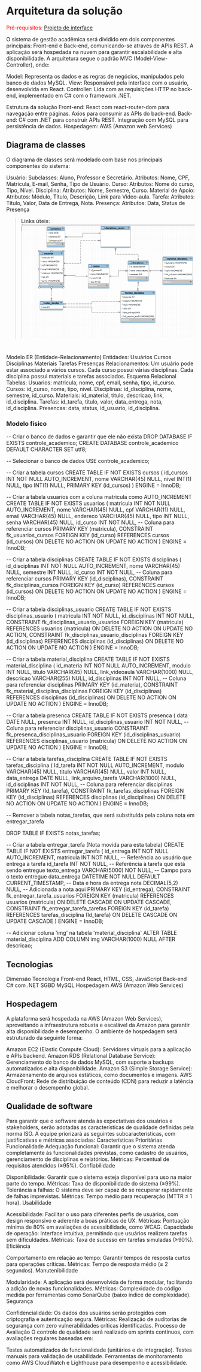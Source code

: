 # Arquitetura da solução

<span style="color:red">Pré-requisitos: <a href="04-Projeto-interface.md"> Projeto de interface</a></span>

O sistema de gestão acadêmica será dividido em dois componentes principais: Front-end e Back-end, comunicando-se através de APIs REST. A aplicação será hospedada na nuvem para garantir escalabilidade e alta disponibilidade. A arquitetura segue o padrão MVC (Model-View-Controller), onde:

Model: Representa os dados e as regras de negócios, manipulados pelo banco de dados MySQL.
View: Responsável pela interface com o usuário, desenvolvida em React.
Controller: Lida com as requisições HTTP no back-end, implementado em C# com o framework .NET.

Estrutura da solução
Front-end:
React com react-router-dom para navegação entre páginas.
Axios para consumir as APIs do back-end.
Back-end:
C# com .NET para construir APIs REST.
Integração com MySQL para persistência de dados.
Hospedagem:
AWS (Amazon web Services)
## Diagrama de classes

O diagrama de classes será modelado com base nos principais componentes do sistema:

Usuário:
Subclasses: Aluno, Professor e Secretário.
Atributos: Nome, CPF, Matrícula, E-mail, Senha, Tipo de Usuário.
Curso:
Atributos: Nome do curso, Tipo, Nível.
Disciplina:
Atributos: Nome, Semestre, Curso.
Material de Apoio:
Atributos: Módulo, Título, Descrição, Link para Vídeo-aula.
Tarefa:
Atributos: Título, Valor, Data de Entrega, Nota.
Presença:
Atributos: Data, Status de Presença

> **Links úteis**:
![alt text](<bancodedados.jpg>)

#

Modelo ER (Entidade-Relacionamento)
Entidades:
Usuários
Cursos
Disciplinas
Materiais
Tarefas
Presenças
Relacionamentos:
Um usuário pode estar associado a vários cursos.
Cada curso possui várias disciplinas.
Cada disciplina possui materiais e tarefas associados.
Esquema Relacional
Tabelas:
Usuarios: matricula, nome, cpf, email, senha, tipo, id_curso.
Cursos: id_curso, nome, tipo, nivel.
Disciplinas: id_disciplina, nome, semestre, id_curso.
Materiais: id_material, titulo, descricao, link, id_disciplina.
Tarefas: id_tarefa, titulo, valor, data_entrega, nota, id_disciplina.
Presencas: data, status, id_usuario, id_disciplina.


### Modelo físico
-- Criar o banco de dados e garantir que ele não exista
DROP DATABASE IF EXISTS controle_academico;
CREATE DATABASE controle_academico DEFAULT CHARACTER SET utf8;

-- Selecionar o banco de dados
USE controle_academico;

-- Criar a tabela cursos
CREATE TABLE IF NOT EXISTS cursos (
  id_cursos INT NOT NULL AUTO_INCREMENT,
  nome VARCHAR(45) NULL,
  nivel INT(1) NULL,
  tipo INT(1) NULL,
  PRIMARY KEY (id_cursos)
) ENGINE = InnoDB;

-- Criar a tabela usuarios com a coluna matricula como AUTO_INCREMENT
CREATE TABLE IF NOT EXISTS usuarios (
  matricula INT NOT NULL AUTO_INCREMENT,
  nome VARCHAR(45) NULL,
  cpf VARCHAR(11) NULL,
  email VARCHAR(45) NULL,
  endereco VARCHAR(45) NULL,
  tipo INT NULL,
  senha VARCHAR(45) NULL,
  id_curso INT NOT NULL, -- Coluna para referenciar cursos
  PRIMARY KEY (matricula),
  CONSTRAINT fk_usuarios_cursos
    FOREIGN KEY (id_curso)
    REFERENCES cursos (id_cursos)
    ON DELETE NO ACTION
    ON UPDATE NO ACTION
) ENGINE = InnoDB;

-- Criar a tabela disciplinas
CREATE TABLE IF NOT EXISTS disciplinas (
  id_disciplinas INT NOT NULL AUTO_INCREMENT,
  nome VARCHAR(45) NULL,
  semestre INT NULL,
  id_curso INT NOT NULL, -- Coluna para referenciar cursos
  PRIMARY KEY (id_disciplinas),
  CONSTRAINT fk_disciplinas_cursos
    FOREIGN KEY (id_curso)
    REFERENCES cursos (id_cursos)
    ON DELETE NO ACTION
    ON UPDATE NO ACTION
) ENGINE = InnoDB;

-- Criar a tabela disciplinas_usuario
CREATE TABLE IF NOT EXISTS disciplinas_usuario (
  matricula INT NOT NULL,
  id_disciplinas INT NOT NULL,
  CONSTRAINT fk_disciplinas_usuario_usuarios
    FOREIGN KEY (matricula)
    REFERENCES usuarios (matricula)
    ON DELETE NO ACTION
    ON UPDATE NO ACTION,
  CONSTRAINT fk_disciplinas_usuario_disciplinas
    FOREIGN KEY (id_disciplinas)
    REFERENCES disciplinas (id_disciplinas)
    ON DELETE NO ACTION
    ON UPDATE NO ACTION
) ENGINE = InnoDB;

-- Criar a tabela material_disciplina
CREATE TABLE IF NOT EXISTS material_disciplina (
  id_materia INT NOT NULL AUTO_INCREMENT,
  modulo INT NULL,
  titulo VARCHAR(45) NULL,
  link_videoaula VARCHAR(1000) NULL,
  descricao VARCHAR(255) NULL,
  id_disciplinas INT NOT NULL, -- Coluna para referenciar disciplinas
  PRIMARY KEY (id_materia),
  CONSTRAINT fk_material_disciplina_disciplinas
    FOREIGN KEY (id_disciplinas)
    REFERENCES disciplinas (id_disciplinas)
    ON DELETE NO ACTION
    ON UPDATE NO ACTION
) ENGINE = InnoDB;

-- Criar a tabela presenca
CREATE TABLE IF NOT EXISTS presenca (
  data DATE NULL,
  presenca INT NULL,
  id_disciplinas_usuario INT NOT NULL, -- Coluna para referenciar disciplinas_usuario
  CONSTRAINT fk_presenca_disciplinas_usuario
    FOREIGN KEY (id_disciplinas_usuario)
    REFERENCES disciplinas_usuario (matricula)
    ON DELETE NO ACTION
    ON UPDATE NO ACTION
) ENGINE = InnoDB;

-- Criar a tabela tarefas_disciplina
CREATE TABLE IF NOT EXISTS tarefas_disciplina (
  Id_tarefa INT NOT NULL AUTO_INCREMENT,
  modulo VARCHAR(45) NULL,
  titulo VARCHAR(45) NULL,
  valor INT NULL,
  data_entrega DATE NULL,
  link_arquivo_tarefa VARCHAR(1000) NULL,
  id_disciplinas INT NOT NULL, -- Coluna para referenciar disciplinas
  PRIMARY KEY (Id_tarefa),
  CONSTRAINT fk_tarefas_disciplinas
    FOREIGN KEY (id_disciplinas)
    REFERENCES disciplinas (id_disciplinas)
    ON DELETE NO ACTION
    ON UPDATE NO ACTION
) ENGINE = InnoDB;

-- Remover a tabela notas_tarefas, que será substituída pela coluna nota em entregar_tarefa

DROP TABLE IF EXISTS notas_tarefas;

-- Criar a tabela entregar_tarefa (Nota movida para esta tabela)
CREATE TABLE IF NOT EXISTS entregar_tarefa (
  id_entrega INT NOT NULL AUTO_INCREMENT,
  matricula INT NOT NULL, -- Referência ao usuário que entrega a tarefa
  id_tarefa INT NOT NULL, -- Referência à tarefa que está sendo entregue
  texto_entrega VARCHAR(5000) NOT NULL, -- Campo para o texto entregue
  data_entrega DATETIME NOT NULL DEFAULT CURRENT_TIMESTAMP, -- Data e hora da entrega
  nota DECIMAL(5,2) NULL, -- Adicionada a nota aqui
  PRIMARY KEY (id_entrega),
  CONSTRAINT fk_entregar_tarefa_usuarios
    FOREIGN KEY (matricula)
    REFERENCES usuarios (matricula)
    ON DELETE CASCADE
    ON UPDATE CASCADE,
  CONSTRAINT fk_entregar_tarefa_tarefas
    FOREIGN KEY (id_tarefa)
    REFERENCES tarefas_disciplina (Id_tarefa)
    ON DELETE CASCADE
    ON UPDATE CASCADE
) ENGINE = InnoDB;

-- Adicionar coluna 'img' na tabela 'material_disciplina'
ALTER TABLE material_disciplina
ADD COLUMN img VARCHAR(1000) NULL AFTER descricao;



## Tecnologias

Dimensão	Tecnologia
Front-end	React, HTML, CSS, JavaScript
Back-end	C# com .NET
SGBD	        MySQL
Hospedagem	AWS (Amazon Web Services)


## Hospedagem

A plataforma será hospedada na AWS (Amazon Web Services), aproveitando a infraestrutura robusta e escalável da Amazon para garantir alta disponibilidade e desempenho. O ambiente de hospedagem será estruturado da seguinte forma:

Amazon EC2 (Elastic Compute Cloud): Servidores virtuais para a aplicação e APIs backend.
Amazon RDS (Relational Database Service): Gerenciamento do banco de dados MySQL, com suporte a backups automatizados e alta disponibilidade.
Amazon S3 (Simple Storage Service): Armazenamento de arquivos estáticos, como documentos e imagens.
AWS CloudFront: Rede de distribuição de conteúdo (CDN) para reduzir a latência e melhorar o desempenho global.

## Qualidade de software

Para garantir que o software atenda às expectativas dos usuários e stakeholders, serão adotadas as características de qualidade definidas pela norma ISO. A equipe priorizará as seguintes subcaracterísticas, com justificativas e métricas associadas:
Características Prioritárias
Funcionalidade
Adequação funcional: Garantir que o sistema atenda completamente às funcionalidades previstas, como cadastro de usuários, gerenciamento de disciplinas e relatórios.
Métricas: Percentual de requisitos atendidos (≥95%).
Confiabilidade

Disponibilidade: Garantir que o sistema esteja disponível para uso na maior parte do tempo.
Métricas: Taxa de disponibilidade do sistema (≥99%).
Tolerância a falhas: O sistema deve ser capaz de se recuperar rapidamente de falhas imprevistas.
Métricas: Tempo médio para recuperação (MTTR ≤ 1 hora).
Usabilidade

Acessibilidade: Facilitar o uso para diferentes perfis de usuários, com design responsivo e aderente a boas práticas de UX.
Métricas: Pontuação mínima de 80% em avaliações de acessibilidade, como WCAG.
Capacidade de operação: Interface intuitiva, permitindo que usuários realizem tarefas sem dificuldades.
Métricas: Taxa de sucesso em tarefas simuladas (≥90%).
Eficiência

Comportamento em relação ao tempo: Garantir tempos de resposta curtos para operações críticas.
Métricas: Tempo de resposta médio (≤ 2 segundos).
Manutenibilidade

Modularidade: A aplicação será desenvolvida de forma modular, facilitando a adição de novas funcionalidades.
Métricas: Complexidade do código medida por ferramentas como SonarQube (baixo índice de complexidade).
Segurança

Confidencialidade: Os dados dos usuários serão protegidos com criptografia e autenticação segura.
Métricas: Realização de auditorias de segurança com zero vulnerabilidades críticas identificadas.
Processo de Avaliação
O controle de qualidade será realizado em sprints contínuos, com avaliações regulares baseadas em:

Testes automatizados de funcionalidade (unitários e de integração).
Testes manuais para validação de usabilidade.
Ferramentas de monitoramento como AWS CloudWatch e Lighthouse para desempenho e acessibilidade.